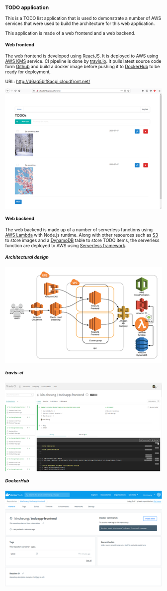 ### TODO application

This is a TODO list application that is used to demonstrate a number of AWS services that were used to build the architecture for this web application.

This application is made of a web frontend and a web backend.

#### Web frontend

The web frontend is developed using [ReactJS](https://reactjs.org/). It is deployed to AWS using [AWS KMS](https://aws.amazon.com/kms/) service. CI pipeline is done by [travis.io](https://travis-ci.org/). It pulls latest source code form [Github](https://github.com/) and build a docker image before pushing it to [DockerHub](https://hub.docker.com/) to be ready for deployment, 

URL: http://d6aq5bif8acpi.cloudfront.net/

![TODO app](images/todo-app.png)

#### Web backend

The web backend is made up of a number of serverless functions using [AWS Lambda](https://aws.amazon.com/lambda/) with Node.js runtime. Along with other resources such as [S3](https://aws.amazon.com/s3/) to store images and a [DynamoDB](https://aws.amazon.com/dynamodb/) table to store TODO items, the serverless function are deployed to AWS using [Serverless framework](https://www.serverless.com/). 

##### Architectural design

![todo-app-architecture-design](images/todo-app-architecture-design.png)

##### travis-ci
![travis-ci](images/travis-ci.png)

##### DockerHub
![docker-hub](images/docker-hub.png)
